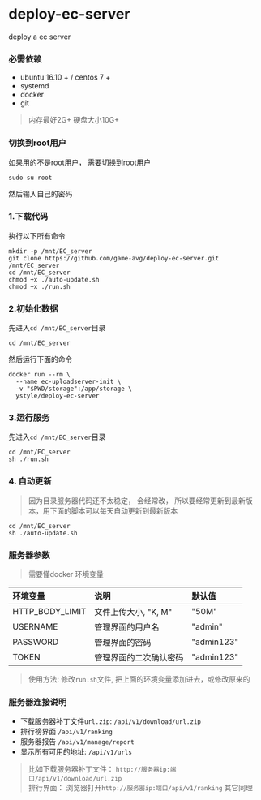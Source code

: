 # deploy-ec-server
deploy a ec server

### 必需依赖
- ubuntu 16.10 + / centos 7 +
- systemd
- docker 
- git
>内存最好2G+ 硬盘大小10G+


### 切换到root用户
如果用的不是root用户， 需要切换到root用户
```shell
sudo su root
```
然后输入自己的密码

### 1.下载代码
执行以下所有命令
```shell
mkdir -p /mnt/EC_server
git clone https://github.com/game-avg/deploy-ec-server.git /mnt/EC_server
cd /mnt/EC_server
chmod +x ./auto-update.sh
chmod +x ./run.sh
```
### 2.初始化数据
先进入`cd /mnt/EC_server`目录
```shell
cd /mnt/EC_server
```
然后运行下面的命令
```shell
docker run --rm \
  --name ec-uploadserver-init \
  -v "$PWD/storage":/app/storage \
  ystyle/deploy-ec-server
```

### 3.运行服务
先进入`cd /mnt/EC_server`目录
```
cd /mnt/EC_server
sh ./run.sh
```

### 4. 自动更新
>因为目录服务器代码还不太稳定， 会经常改， 所以要经常更新到最新版本，用下面的脚本可以每天自动更新到最新版本
```shell
cd /mnt/EC_server
sh ./auto-update.sh
```

### 服务器参数
> 需要懂docker 环境变量

环境变量|说明|默认值
:---|:----------|:-----
HTTP_BODY_LIMIT|文件上传大小, "K, M"|"50M"
USERNAME|管理界面的用户名| "admin"
PASSWORD|管理界面的密码| "admin123"
TOKEN|管理界面的二次确认密码| "admin123"

>使用方法: 修改`run.sh`文件, 把上面的环境变量添加进去，或修改原来的

### 服务器连接说明
- 下载服务器补丁文件`url.zip`:  `/api/v1/download/url.zip`
- 排行榜界面 `/api/v1/ranking`
- 服务器报告 `/api/v1/manage/report`
- 显示所有可用的地址:  `/api/v1/urls`

>比如下载服务器补丁文件： `http://服务器ip:端口/api/v1/download/url.zip`  
>排行界面： 浏览器打开`http://服务器ip:端口/api/v1/ranking` 其它同理 